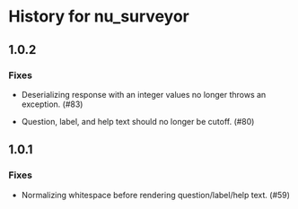 History for nu_surveyor
=======================

1.0.2
-----

### Fixes

- Deserializing response with an integer values no longer throws an exception. (#83)

- Question, label, and help text should no longer be cutoff. (#80)

1.0.1
-----

### Fixes

- Normalizing whitespace before rendering question/label/help text. (#59)
